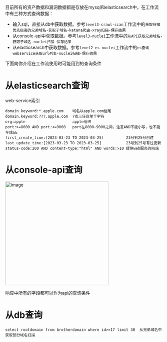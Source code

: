 #

目前所有的资产数据和漏洞数据都是存放在mysql和elasticsearch中，在工作流中有三种方式查询数据：
* 输入sql，直接从db中获取数据。参考`level3-crawl-scan`工作流中的`获取扫描优先级高的兄弟域名-获取子域名-katana爬虫-xray扫描-保存结果`
* 从console-api中获取数据。参考`level3-nuclei`工作流中的`从API获取兄弟域名-获取子域名-nuclei扫描-保存结果`
* 从elasticsearch中获取数据。参考`level2-es-nuclei`工作流中的`es查询webservice获取url列表-nuclei扫描-保存结果`

下面向你介绍在工作流使用时可能用到的查询条件

# 从elasticsearch查询

web-service索引
```
domain.keyword:*.apple.com    域名以apple.com结尾
domain.keyword:???.apple.com  ?表示任意单个字符
org:apple                     apple组织
port:>=8000 AND port:<=9000   port在8000-9000之间，注意AND不能小写，也不能写成&&
first_create_time:[2023-03-23 TO 2023-03-25]          23号到25号创建
last_update_time:[2023-03-23 TO 2023-03-25]           23号到25号有过更新
status-code:200 AND content-type:"html" AND words:>10 提供web服务的网站
```

# 从console-api查询

<img width="330" alt="image" src="https://user-images.githubusercontent.com/1846319/226902737-78407066-d1cc-4185-a32e-10ef7be4f0d1.png">

响应中所有的字段都可以作为api的查询条件

# 从db查询

```
select rootdomain from brotherdomain where id>=17 limit 30  从兄弟域名中获取部分域名扫描
```
